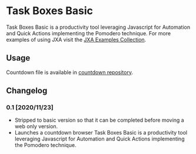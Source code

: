 # Task Boxes Basic

Task Boxes Basic is a productivity tool leveraging Javascript for Automation and Quick Actions implementing the Pomodero technique. For more examples of using JXA visit the [JXA Examples Collection](https://jxa-examples.akjems.com).

## Usage

Countdown file is available in [countdown repository](https://github.com/akjems/countdown).

## Changelog

### 0.1 [2020/11/23]

* Stripped to basic version so that it can be completed before moving a web only version.
* Launches a countdown browser 
Task Boxes Basic is a productivity tool leveraging Javascript for Automation and Quick Actions implementing the Pomodero technique. 
